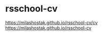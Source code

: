 # rsschool-cv
https://milashostak.github.io/rsschool-cv/cv  
https://milashostak.github.io/rsschool-cv
